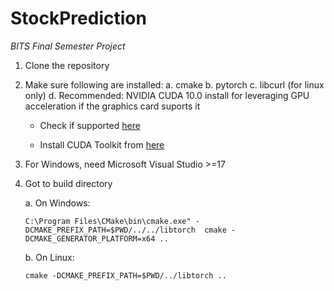 # StockPrediction
_BITS Final Semester Project_

1. Clone the repository

2. Make sure following are installed:
   a. cmake
   b. pytorch
   c. libcurl (for linux only)
   d. Recommended:
      NVIDIA CUDA 10.0 install for leveraging GPU acceleration if the graphics card suports it
      * Check if supported [here](https://developer.nvidia.com/cuda-gpus)
      
      * Install CUDA Toolkit from [here](https://developer.nvidia.com/cuda-downloads?target_os=Windows&target_arch=x86_64&target_version=10&target_type=exenetwork)

3. For Windows, need Microsoft Visual Studio >=17

4. Got to build directory
   
   a. On Windows:
   
      `C:\Program Files\CMake\bin\cmake.exe" -DCMAKE_PREFIX_PATH=$PWD/../../libtorch  cmake -DCMAKE_GENERATOR_PLATFORM=x64 ..`
      
   b. On Linux:
   
      `cmake -DCMAKE_PREFIX_PATH=$PWD/../libtorch ..`
